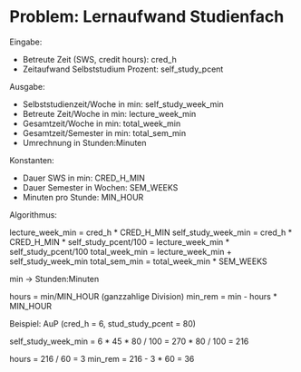 # Problem: Lernaufwand Studienfach

Eingabe:
- Betreute Zeit (SWS, credit hours): cred_h
- Zeitaufwand Selbststudium Prozent: self_study_pcent

Ausgabe:
- Selbststudienzeit/Woche in min: self_study_week_min
- Betreute Zeit/Woche in min: lecture_week_min
- Gesamtzeit/Woche in min: total_week_min
- Gesamtzeit/Semester in min: total_sem_min
- Umrechnung in Stunden:Minuten

Konstanten:
- Dauer SWS in min: CRED_H_MIN
- Dauer Semester in Wochen: SEM_WEEKS
- Minuten pro Stunde: MIN_HOUR

Algorithmus:

lecture_week_min    = cred_h * CRED_H_MIN
self_study_week_min = cred_h * CRED_H_MIN * self_study_pcent/100
                    = lecture_week_min * self_study_pcent/100
total_week_min      = lecture_week_min + self_study_week_min
total_sem_min       = total_week_min * SEM_WEEKS

min -> Stunden:Minuten

hours   = min/MIN_HOUR (ganzzahlige Division)
min_rem = min - hours * MIN_HOUR

Beispiel: AuP (cred_h = 6, stud_study_pcent = 80)

self_study_week_min = 6 * 45 * 80 / 100 = 270 * 80 / 100 = 216

hours   = 216 / 60 = 3
min_rem = 216 - 3 * 60 = 36

